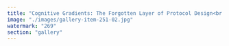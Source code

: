 ```yaml
---
title: "Cognitive Gradients: The Forgotten Layer of Protocol Design<br /><br />Thought doesn’t jump. It flows.<br /><br />Our minds move along gradients of meaning, trust, and resonance — not through brute logic or rigid consensus. And yet, most protocols are designed as if cognition were binary: agree or don’t. Execute or halt. Block or allow.<br /><br />But what if coordination flowed like consciousness?<br /><br />Cognitive gradients are those subtle shifts in perception — between doubt and insight, between alignment and rejection — that shape how ideas spread. Just like thermal or chemical gradients, they guide motion. They shape attention. They inform emergence.<br /><br />❌ Bitcoin ignores them. ✅ Ethereum begins to follow them. ⚡ EigenLayer activates them.<br /><br />Because in a world of fluid minds, only protocols that sense and amplify cognitive gradients can scale coherence without coercion.<br /><br />Let’s stop flattening thought into mechanical consensus. Let’s design with gradients in mind — resonant, probabilistic, alive."
image: "./images/gallery-item-251-02.jpg"
watermark: "269"
section: "gallery"
---
```

